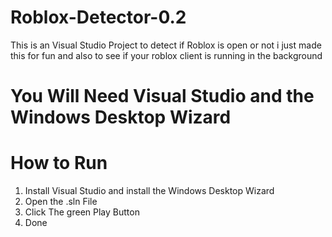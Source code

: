 # Roblox-Detector-0.2
This is an Visual Studio Project to detect if Roblox is open or not i just made this for fun and also to see if your roblox client is running in the background
# You Will Need Visual Studio and the Windows Desktop Wizard


# How to Run 
1. Install Visual Studio and install the Windows Desktop Wizard
2. Open the .sln File
3. Click The green Play Button
4. Done
